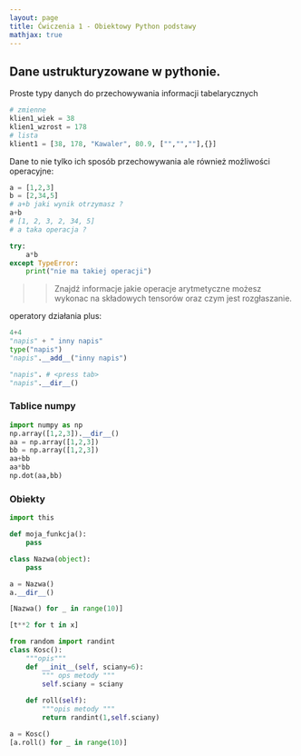 ```yaml
---
layout: page
title: Ćwiczenia 1 - Obiektowy Python podstawy
mathjax: true
---
```


## Dane ustrukturyzowane w pythonie.

Proste typy danych do przechowywania informacji tabelarycznych
```python
# zmienne
klien1_wiek = 38
klien1_wzrost = 178
# lista
klient1 = [38, 178, "Kawaler", 80.9, ["","",""],{}]
```
Dane to nie tylko ich sposób przechowywania ale również możliwości operacyjne: 

```python
a = [1,2,3]
b = [2,34,5]
# a+b jaki wynik otrzymasz ? 
a+b
# [1, 2, 3, 2, 34, 5]
# a taka operacja ? 

try:
    a*b
except TypeError:
    print("nie ma takiej operacji")
```

>> Znajdź informacje jakie operacje arytmetyczne możesz wykonac na składowych tensorów oraz czym jest rozgłaszanie.

operatory działania plus:

```python
4+4
"napis" + " inny napis"
type("napis")
"napis".__add__("inny napis")

"napis". # <press tab>
"napis".__dir__()
```

### Tablice numpy 

```python
import numpy as np
np.array([1,2,3]).__dir__()
aa = np.array([1,2,3])
bb = np.array([1,2,3])
aa+bb
aa*bb
np.dot(aa,bb)
```

### Obiekty 

```python
import this

def moja_funkcja():
    pass

class Nazwa(object):
    pass

a = Nazwa()
a.__dir__()

[Nazwa() for _ in range(10)]

[t**2 for t in x]
```

```python
from random import randint
class Kosc():
    """opis"""
    def __init__(self, sciany=6):
        """ ops metody """
        self.sciany = sciany
        
    def roll(self):
        """opis metody """
        return randint(1,self.sciany)

a = Kosc()
[a.roll() for _ in range(10)]
```

